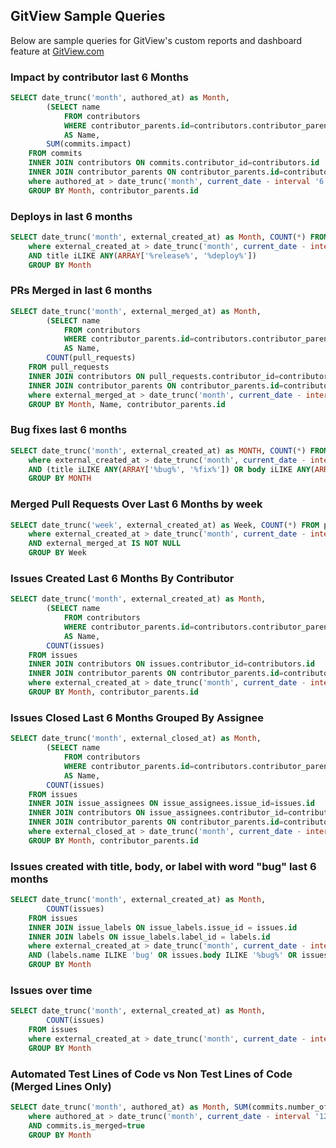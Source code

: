 ## GitView Sample Queries

Below are sample queries for GitView's custom reports and dashboard feature at [GitView.com](https://gitview.com)

### Impact by contributor last 6 Months

```sql
SELECT date_trunc('month', authored_at) as Month,
        (SELECT name
            FROM contributors
            WHERE contributor_parents.id=contributors.contributor_parent_id LIMIT 1)
            AS Name,
        SUM(commits.impact)
    FROM commits
    INNER JOIN contributors ON commits.contributor_id=contributors.id
    INNER JOIN contributor_parents ON contributor_parents.id=contributors.contributor_parent_id
    where authored_at > date_trunc('month', current_date - interval '6' month)
    GROUP BY Month, contributor_parents.id
```

### Deploys in last 6 months

```sql
SELECT date_trunc('month', external_created_at) as Month, COUNT(*) FROM pull_requests
    where external_created_at > date_trunc('month', current_date - interval '6' month)
    AND title iLIKE ANY(ARRAY['%release%', '%deploy%'])
    GROUP BY Month
```

### PRs Merged in last 6 months

```sql
SELECT date_trunc('month', external_merged_at) as Month,
        (SELECT name
            FROM contributors
            WHERE contributor_parents.id=contributors.contributor_parent_id LIMIT 1)
            AS Name,
        COUNT(pull_requests)
    FROM pull_requests
    INNER JOIN contributors ON pull_requests.contributor_id=contributors.id
    INNER JOIN contributor_parents ON contributor_parents.id=contributors.contributor_parent_id
    where external_merged_at > date_trunc('month', current_date - interval '6' month)
    GROUP BY Month, Name, contributor_parents.id
```

### Bug fixes last 6 months

```sql
SELECT date_trunc('month', external_created_at) as MONTH, COUNT(*) FROM pull_requests
    where external_created_at > date_trunc('month', current_date - interval '6' month)
    AND (title iLIKE ANY(ARRAY['%bug%', '%fix%']) OR body iLIKE ANY(ARRAY['%bug%', '%fix%']))
    GROUP BY MONTH
```


### Merged Pull Requests Over Last 6 Months by week

```sql
SELECT date_trunc('week', external_created_at) as Week, COUNT(*) FROM pull_requests
    where external_created_at > date_trunc('month', current_date - interval '6' month)
    AND external_merged_at IS NOT NULL
    GROUP BY Week
```

### Issues Created Last 6 Months By Contributor

```sql
SELECT date_trunc('month', external_created_at) as Month,
        (SELECT name
            FROM contributors
            WHERE contributor_parents.id=contributors.contributor_parent_id LIMIT 1)
            AS Name,
        COUNT(issues)
    FROM issues
    INNER JOIN contributors ON issues.contributor_id=contributors.id
    INNER JOIN contributor_parents ON contributor_parents.id=contributors.contributor_parent_id
    where external_created_at > date_trunc('month', current_date - interval '6' month)
    GROUP BY Month, contributor_parents.id
```


### Issues Closed Last 6 Months Grouped By Assignee

```sql
SELECT date_trunc('month', external_closed_at) as Month,
        (SELECT name
            FROM contributors
            WHERE contributor_parents.id=contributors.contributor_parent_id LIMIT 1)
            AS Name,
        COUNT(issues)
    FROM issues
    INNER JOIN issue_assignees ON issue_assignees.issue_id=issues.id
    INNER JOIN contributors ON issue_assignees.contributor_id=contributors.id
    INNER JOIN contributor_parents ON contributor_parents.id=contributors.contributor_parent_id
    where external_closed_at > date_trunc('month', current_date - interval '6' month)
    GROUP BY Month, contributor_parents.id
```

### Issues created with title, body, or label with word "bug" last 6 months

```sql
SELECT date_trunc('month', external_created_at) as Month,
        COUNT(issues)
    FROM issues
    INNER JOIN issue_labels ON issue_labels.issue_id = issues.id
    INNER JOIN labels ON issue_labels.label_id = labels.id
    where external_created_at > date_trunc('month', current_date - interval '6' month)
    AND (labels.name ILIKE 'bug' OR issues.body ILIKE '%bug%' OR issues.title ILIKE '%bug%')
    GROUP BY Month
```

### Issues over time

```sql
SELECT date_trunc('month', external_created_at) as Month,
        COUNT(issues)
    FROM issues
    where external_created_at > date_trunc('month', current_date - interval '24' month)
    GROUP BY Month
```


### Automated Test Lines of Code vs Non Test Lines of Code (Merged Lines Only)

```sql
SELECT date_trunc('month', authored_at) as Month, SUM(commits.number_of_added_lines_filtered) - SUM(commits.number_of_added_test_lines_filtered) as NonTestLines, SUM(commits.number_of_added_test_lines_filtered) as TestLines FROM commits
    where authored_at > date_trunc('month', current_date - interval '12' month)
    AND commits.is_merged=true
    GROUP BY Month
```
